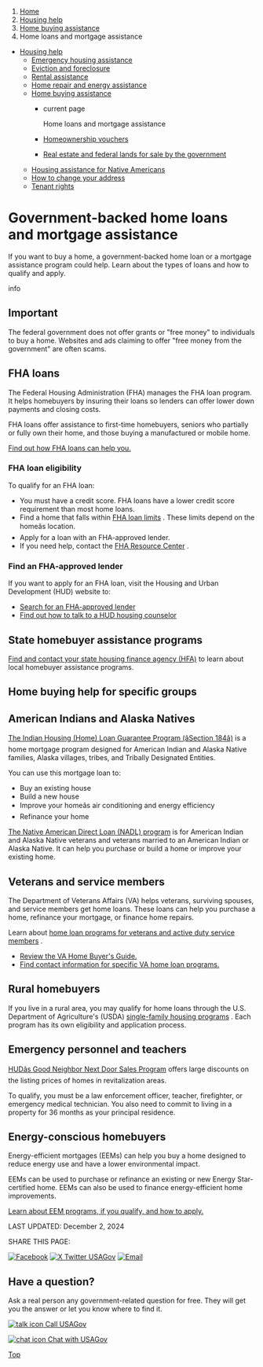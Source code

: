 1. [Home](/)
2. [Housing help](/housing-help)
3. [Home buying assistance](/buying-home-programs)
4. Home loans and mortgage assistance

* [Housing help](/housing-help)
  + [Emergency housing assistance](/emergency-housing-assistance)
  + [Eviction and foreclosure](/eviction-and-foreclosure)
  + [Rental assistance](/rental-housing-programs)
  + [Home repair and energy assistance](/repairing-home)
  + [Home buying assistance](/buying-home-programs)
    - current page

      Home loans and mortgage assistance
    - [Homeownership vouchers](/home-ownership-voucher)
    - [Real estate and federal lands for sale by the government](/real-estate-sales)
  + [Housing assistance for Native Americans](/native-american-housing-help)
  + [How to change your address](/change-address)
  + [Tenant rights](/tenant-rights)

Government-backed home loans and mortgage assistance
====================================================

If you want to buy a home, a government-backed home loan or a mortgage assistance program could help. Learn about the types of loans and how to qualify and apply.

info

Important
---------

The federal government does not offer grants or "free money" to individuals to buy a home. Websites and ads claiming to offer "free money from the government" are often scams.

**FHA loans**
-------------

The Federal Housing Administration (FHA) manages the FHA loan program. It helps homebuyers by insuring their loans so lenders can offer lower down payments and closing costs.

FHA loans offer assistance to first-time homebuyers, seniors who partially or fully own their home, and those buying a manufactured or mobile home.

[Find out how FHA loans can help you.](https://www.hud.gov/buying/loans)

### FHA loan eligibility

To qualify for an FHA loan:

* You must have a credit score. FHA loans have a lower credit score requirement than most home loans.
* Find a home that falls within
  [FHA loan limits](https://entp.hud.gov/idapp/html/hicostlook.cfm)
  . These limits depend on the homeâs location.
* Apply for a loan with an FHA-approved lender.
* If you need help, contact the
  [FHA Resource Center](https://www.hud.gov/program_offices/housing/sfh/fharesourcectr)
  .

### Find an FHA-approved lender

If you want to apply for an FHA loan, visit the Housing and Urban Development (HUD) website to:

* [Search for an FHA-approved lender](https://www.hud.gov/program_offices/housing/sfh/lender/lenderlist)
* [Find out how to talk to a HUD housing counselor](https://www.hud.gov/i_want_to/talk_to_a_housing_counselor)

**State homebuyer assistance programs**
---------------------------------------

[Find and contact your state housing finance agency (HFA)](https://www.ncsha.org/housing-help/)
to learn about local homebuyer assistance programs.

**Home buying help for specific groups**
----------------------------------------

American Indians and Alaska Natives
-----------------------------------

[The Indian Housing (Home) Loan Guarantee Program (âSection 184â)](https://www.hud.gov/program_offices/public_indian_housing/ih/homeownership/184)
is a home mortgage program designed for American Indian and Alaska Native families, Alaska villages, tribes, and Tribally Designated Entities.

You can use this mortgage loan to:

* Buy an existing house
* Build a new house
* Improve your homeâs air conditioning and energy efficiency
* Refinance your home

[The Native American Direct Loan (NADL) program](https://www.va.gov/housing-assistance/home-loans/loan-types/native-american-direct-loan/)
is for American Indian and Alaska Native veterans and veterans married to an American Indian or Alaska Native. It can help you purchase or build a home or improve your existing home.

Veterans and service members
----------------------------

The Department of Veterans Affairs (VA) helps veterans, surviving spouses, and service members get home loans. These loans can help you purchase a home, refinance your mortgage, or finance home repairs.

Learn about
[home loan programs for veterans and active duty service members](https://www.benefits.va.gov/homeloans/)
.

* [Review the VA Home Buyer's Guide.](https://www.benefits.va.gov/HOMELOANS/documents/docs/VA_Buyers_Guide.pdf)
* [Find contact information for specific VA home loan programs.](https://www.benefits.va.gov/HOMELOANS/contact.asp)

Rural homebuyers
----------------

If you live in a rural area, you may qualify for home loans through the U.S. Department of Agriculture's (USDA)
[single-family housing programs](https://www.rd.usda.gov/programs-services/single-family-housing-programs)
. Each program has its own eligibility and application process.

Emergency personnel and teachers
--------------------------------

[HUDâs Good Neighbor Next Door Sales Program](https://www.hud.gov/program_offices/housing/sfh/reo/goodn/gnndabot)
offers large discounts on the listing prices of homes in revitalization areas.

To qualify, you must be a law enforcement officer, teacher, firefighter, or emergency medical technician. You also need to commit to living in a property for 36 months as your principal residence.

Energy-conscious homebuyers
---------------------------

Energy-efficient mortgages (EEMs) can help you buy a home designed to reduce energy use and have a lower environmental impact.

EEMs can be used to purchase or refinance an existing or new Energy Star-certified home. EEMs can also be used to finance energy-efficient home improvements.

[Learn about EEM programs, if you qualify, and how to apply.](https://www.energy.gov/energysaver/energy-efficient-mortgages)

LAST UPDATED:
December 2, 2024

SHARE THIS PAGE:

[![Facebook](/themes/custom/usagov/images/social-media-icons/Facebook_Icon.svg)](https://www.facebook.com/sharer/sharer.php?u=https://www.usa.gov/government-home-loans&v=3)
[![X Twitter USAGov](/themes/custom/usagov/images/social-media-icons/X_Twitter_Icon.svg?version=2)](https://twitter.com/intent/tweet?source=webclient&text=https://www.usa.gov/government-home-loans)
[![Email](/themes/custom/usagov/images/social-media-icons/Email_Icon.svg?version=2)](mailto:?subject=https://www.usa.gov/government-home-loans)

Have a question?
----------------

Ask a real person any government-related question for free. They will get you the answer or let you know where to find it.

[![talk icon](/themes/custom/usagov/images/ICONS_talk.png)
Call USAGov](/phone)

[![chat icon](/themes/custom/usagov/images/ICONS_chat.png)
Chat with USAGov](/chat)

[Top](#main-content)